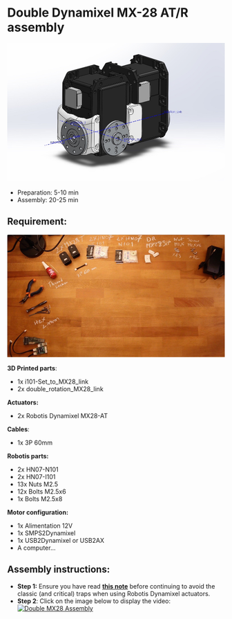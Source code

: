 # Double Dynamixel MX-28 AT/R assembly

![Chest Assembly](img/MX_double_rotation_CAD_model.jpg)

- Preparation: 5-10 min
- Assembly: 20-25 min

## Requirement:
![Chest Assembly](img/double_MX28_BOM.jpg)

**3D Printed parts**:
- 1x i101-Set_to_MX28_link
- 2x double_rotation_MX28_link

**Actuators:**
- 2x Robotis Dynamixel MX28-AT

**Cables**:
- 1x 3P 60mm


**Robotis parts:**
- 2x HN07-N101
- 2x HN07-I101
- 13x Nuts M2.5
- 12x Bolts M2.5x6
- 1x Bolts M2.5x8

**Motor configuration:**
- 1x Alimentation 12V
- 1x SMPS2Dynamixel
- 1x USB2Dynamixel or USB2AX
- A computer...



## Assembly instructions:

- **Step 1:** Ensure you have read [**this note**](robotis_trick.md) before continuing to avoid the classic (and critical) traps when using Robotis Dynamixel actuators.
- **Step 2**: Click on the image below to display the video:
[![Double MX28 Assembly](http://img.youtube.com/vi/9oNGV9ggHaE/0.jpg)](http://youtu.be/9oNGV9ggHaE)
